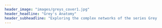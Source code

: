```yaml
---
header_image: "images/greys_cover1.jpg"
header_headline: "Grey's Anatomy"
header_subheadline: "Exploring the complex networks of the series Grey's Anatomy"
---
```

